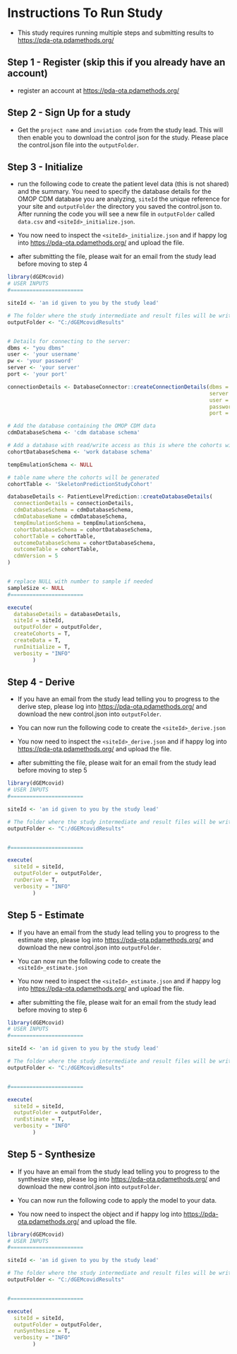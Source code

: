 Instructions To Run Study
===================
- This study requires running multiple steps and submitting results to https://pda-ota.pdamethods.org/ 


## Step 1 - Register (skip this if you already have an account)
- register an account at https://pda-ota.pdamethods.org/

## Step 2 - Sign Up for a study
- Get the `project name` and `inviation code` from the study lead.  This will then enable you to download the control json for the study.  Please place the control.json file into the `outputFolder`.

## Step 3 - Initialize
- run the following code to create the patient level data (this is not shared) and the summary.  You need to specify the database details for the OMOP CDM database you are analyzing, `siteId` the unique reference for your site and `outputFolder` the directory you saved the control.json to.  After running the code you will see a new file in `outputFolder` called `data.csv` and `<siteId>_initialize.json`.

- You now need to inspect the `<siteId>_initialize.json` and if happy log into https://pda-ota.pdamethods.org/  and upload the file.

- after submitting the file, please wait for an email from the study lead before moving to step 4

```r
library(dGEMcovid)
# USER INPUTS
#=======================

siteId <- 'an id given to you by the study lead'

# The folder where the study intermediate and result files will be written:
outputFolder <- "C:/dGEMcovidResults"


# Details for connecting to the server:
dbms <- "you dbms"
user <- 'your username'
pw <- 'your password'
server <- 'your server'
port <- 'your port'

connectionDetails <- DatabaseConnector::createConnectionDetails(dbms = dbms,
                                                                server = server,
                                                                user = user,
                                                                password = pw,
                                                                port = port)

# Add the database containing the OMOP CDM data
cdmDatabaseSchema <- 'cdm database schema'

# Add a database with read/write access as this is where the cohorts will be generated
cohortDatabaseSchema <- 'work database schema'

tempEmulationSchema <- NULL

# table name where the cohorts will be generated
cohortTable <- 'SkeletonPredictionStudyCohort'

databaseDetails <- PatientLevelPrediction::createDatabaseDetails(
  connectionDetails = connectionDetails, 
  cdmDatabaseSchema = cdmDatabaseSchema, 
  cdmDatabaseName = cdmDatabaseSchema,
  tempEmulationSchema = tempEmulationSchema,
  cohortDatabaseSchema = cohortDatabaseSchema,
  cohortTable = cohortTable,
  outcomeDatabaseSchema = cohortDatabaseSchema,
  outcomeTable = cohortTable,
  cdmVersion = 5
)


# replace NULL with number to sample if needed
sampleSize <- NULL
#=======================

execute(
  databaseDetails = databaseDetails,
  siteId = siteId,
  outputFolder = outputFolder,
  createCohorts = T,
  createData = T,
  runInitialize = T,
  verbosity = "INFO"
        )
```


## Step 4 - Derive
- If you have an email from the study lead telling you to progress to the derive step, please log into https://pda-ota.pdamethods.org/ and download the new control.json into `outputFolder`.

- You can now run the following code to create the `<siteId>_derive.json` 

- You now need to inspect the `<siteId>_derive.json` and if happy log into https://pda-ota.pdamethods.org/  and upload the file.

- after submitting the file, please wait for an email from the study lead before moving to step 5

```r
library(dGEMcovid)
# USER INPUTS
#=======================

siteId <- 'an id given to you by the study lead'

# The folder where the study intermediate and result files will be written:
outputFolder <- "C:/dGEMcovidResults"


#=======================

execute(
  siteId = siteId,
  outputFolder = outputFolder,
  runDerive = T,
  verbosity = "INFO"
        )
```

## Step 5 - Estimate
- If you have an email from the study lead telling you to progress to the estimate step, please log into https://pda-ota.pdamethods.org/ and download the new control.json into `outputFolder`.

- You can now run the following code to create the `<siteId>_estimate.json` 

- You now need to inspect the `<siteId>_estimate.json` and if happy log into https://pda-ota.pdamethods.org/  and upload the file.

- after submitting the file, please wait for an email from the study lead before moving to step 6

```r
library(dGEMcovid)
# USER INPUTS
#=======================

siteId <- 'an id given to you by the study lead'

# The folder where the study intermediate and result files will be written:
outputFolder <- "C:/dGEMcovidResults"


#=======================

execute(
  siteId = siteId,
  outputFolder = outputFolder,
  runEstimate = T,
  verbosity = "INFO"
        )
```

## Step 5 - Synthesize
- If you have an email from the study lead telling you to progress to the synthesize step, please log into https://pda-ota.pdamethods.org/ and download the new control.json into `outputFolder`.

- You can now run the following code to apply the model to your data.  

- You now need to inspect the object and if happy log into https://pda-ota.pdamethods.org/  and upload the file.


```r
library(dGEMcovid)
# USER INPUTS
#=======================

siteId <- 'an id given to you by the study lead'

# The folder where the study intermediate and result files will be written:
outputFolder <- "C:/dGEMcovidResults"


#=======================

execute(
  siteId = siteId,
  outputFolder = outputFolder,
  runSynthesize = T,
  verbosity = "INFO"
        )
```